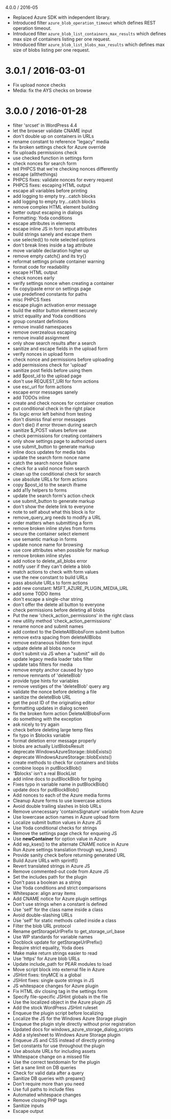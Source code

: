 4.0.0 / 2016-05

  * Replaced Azure SDK with independent library.
  * Introduced filter `azure_blob_operation_timeout` which defines REST operation timeout.
  * Introduced filter `azure_blob_list_containers_max_results` which defines max size of containers listing per one request.
  * Introduced filter `azure_blob_list_blobs_max_results` which defines max size of blobs listing per one request. 

3.0.1 / 2016-03-01
==================

  * Fix upload nonce checks
  * Media: fix the AYS checks on browse

3.0.0 / 2016-01-28
==================

  * filter 'srcset' in WordPress 4.4
  * let the browser validate CNAME input
  * don't double up on containers in URLs
  * rename constant to reference "legacy" media
  * fix broken settings check for Azure override
  * fix uploads permissions check
  * use checked function in settings form
  * check nonces for search form
  * tell PHPCS that we're checking nonces differently
  * escape (allthethings)
  * PHPCS fixes: validate nonces for every request
  * PHPCS fixes: escaping HTML output
  * escape all variables before printing
  * add logging to empty try...catch blocks
  * add logging to empty try...catch blocks
  * remove complex HTML element building
  * better output escaping in dialogs
  * Formatting: Yoda conditions
  * escape attributes in elements
  * escape inline JS in form input attributes
  * build strings sanely and escape them
  * use selected() to note selected options
  * don't break lines inside a tag attribute
  * move variable declaration higher up
  * remove empty catch{} and its try{}
  * reformat settings private container warning
  * format code for readability
  * escape HTML output
  * check nonces early
  * verify settings nonce when creating a container
  * fix copy/paste error on settings page
  * use predefined constants for paths
  * misc PHPCS fixes
  * escape plugin activation error message
  * build the editor button element securely
  * strict equality and Yoda conditions
  * group constant definitions
  * remove invalid namespaces
  * remove overzealous escaping
  * remove invalid assignment
  * only show search results after a search
  * sanitize and escape fields in the upload form
  * verify nonces in upload form
  * check nonce and permissions before uploading
  * add permissions check for 'upload'
  * sanitize post fields before using them
  * add $post_id to the upload page
  * don't use REQUEST_URI for form actions
  * use esc_url for form actions
  * escape error messages sanely
  * add TODOs inline
  * create and check nonces for container creation
  * put conditional check in the right place
  * fix logic error left behind from testing
  * don't dismiss final error messages
  * don't die() if error thrown during search
  * sanitize $_POST values before use
  * check permissions for creating containers
  * only show settings page to authorized users
  * use submit_button to generate markup
  * inline docs updates for media tabs
  * update the search form nonce name
  * catch the search nonce failure
  * check for a valid nonce from search
  * clean up the conditional check for search
  * use absolute URLs for form actions
  * copy $post_id to the search iframe
  * add a11y helpers to forms
  * update the search form's action check
  * use submit_button to generate markup
  * don't show the delete link to everyone
  * note to self about what this block is for
  * remove_query_arg needs to modify a URL
  * order matters when submitting a form
  * remove broken inline styles from forms
  * secure the container select element
  * use semantic markup in forms
  * update nonce name for browsing
  * use core attributes when possible for markup
  * remove broken inline styles
  * add notice to delete_all_blobs error
  * notify user if they can't delete a blob
  * match actions to check with form values
  * use the new constant to build URLs
  * pass absolute URLs to form actions
  * add new constant: MSFT_AZURE_PLUGIN_MEDIA_URL
  * add some TODO items
  * don't escape a single-char string
  * don't offer the delete all button to everyone
  * check permissions before deleting all blobs
  * Put the new 'check_action_permissions' in the right class
  * new utility method 'check_action_permissions'
  * rename nonce and submit names
  * add context to the DeleteAllBlobsForm submit button
  * remove extra spacing from deleteAllBlobs
  * remove extraneous hidden form input
  * udpate delete all blobs nonce
  * don't submit via JS when a "submit" will do
  * update legacy media loader tabs filter
  * update tabs filters for media
  * remove empty anchor caused by typo
  * remove remnants of 'deleteBlob'
  * provide type hints for variables
  * remove vestiges of the 'deleteBlob' query arg
  * validate the nonce before deleting a file
  * sanitize the deleteBlob URL
  * get the post ID of the originating editor
  * formatting updates in dialog screen
  * fix the broken form action DeleteAllBlobsForm
  * do something with the exception
  * ask nicely to try again
  * check before deleting large temp files
  * fix typo in $blocks variable
  * format deletion error message properly
  * blobs are actually ListBlobsResult
  * deprecate WindowsAzureStorage::blobExists()
  * deprecate WindowsAzureStorage::blobExists()
  * create methods to check for containers and blobs
  * combine loops in putBlockBlob()
  * '$blocks' isn't a real BlockList
  * add inline docs to putBlockBlob for typing
  * Fixes typo in variable name in putBlockBlob()
  * update docs for putBlockBlob()
  * Add nonces to each of the Azure media forms
  * Cleanup Azure forms to use lowercase actions
  * Avoid double trailing slashes in blob URLs
  * Remove unnecessary 'containsSignature' variable from Azure
  * Use lowercase action names in Azure upload form
  * Localize submit button values in Azure JS
  * Use Yoda conditional checks for strings
  * Remove the settings page check for enqueing JS
  * Use __newContainer__ for option value in Azure
  * Add wp_kses() to the alternate CNAME notice in Azure
  * Run Azure settings translation through wp_kses()
  * Provide sanity check before returning generated URL
  * Build Azure URLs with sprintf()
  * Revert translated strings in Azure JS
  * Remove commented-out code from Azure JS
  * Set the includes path for the plugin
  * Don't pass a boolean as a string
  * Use Yoda conditions and strict comparisons
  * Whitespace: align array items
  * Add CNAME notice for Azure plugin settings
  * Don't use strings when a constant is defined
  * Use 'self' for the class name inside a class
  * Avoid double-slashing URLs
  * Use 'self' for static methods called inside a class
  * Filter the blob URL protocol
  * Rename getStorageUrlPrefix to get_storage_url_base
  * Use WP standards for variable names
  * Docblock update for getStorageUrlPrefix()
  * Require strict equality, Yoda does
  * Make make return strings easier to read
  * Use 'https' for Azure blob URLs
  * Update include_path for PEAR modules to load
  * Move script block into external file in Azure
  * JSHint fixes: tinyMCE is a global
  * JSHint fixes: single quote strings in JS
  * JS whitespace changes for Azure plugin
  * Fix HTML div closing tag in the settings form
  * Specify file-specific JSHint globals in the file
  * Use the localized object in the Azure plugin JS
  * Add the stock WordPress JSHint ruleset
  * Enqueue the plugin script before localizing
  * Localize the JS for the Windows Azure Storage plugin
  * Enqueue the plugin style directly without prior registration
  * Updated docs for windows_azure_storage_dialog_scripts
  * Add a stylesheet to Windows Azure Storage plugin
  * Enqueue JS and CSS instead of directly printing
  * Set constants for use throughout the plugin
  * Use absolute URLs for including assets
  * Whitespace change on a missed file
  * Use the correct textdomain for the plugin
  * Set a sane limit on DB queries
  * Check for valid data after a query
  * Sanitize DB queries with prepare()
  * Don't require more than you need
  * Use full paths to include files
  * Automated whitespace changes
  * Remove closing PHP tags
  * Sanitize inputs
  * Escape output

